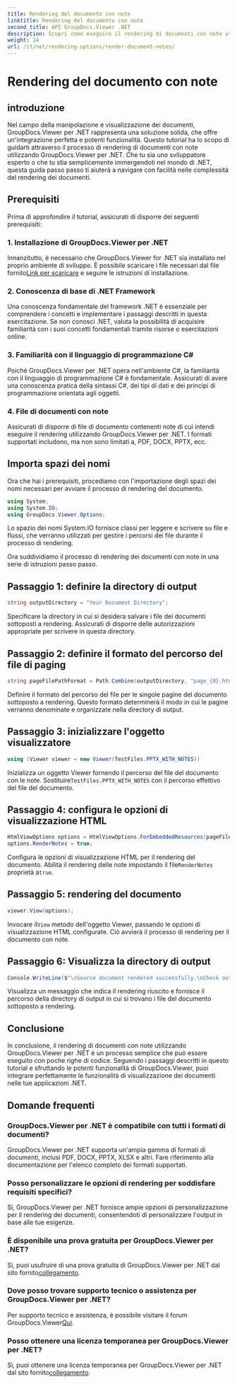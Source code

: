 ```yaml
---
title: Rendering del documento con note
linktitle: Rendering del documento con note
second_title: API GroupDocs.Viewer .NET
description: Scopri come eseguire il rendering di documenti con note utilizzando GroupDocs.Viewer per .NET. Tutorial passo passo per una perfetta integrazione nelle tue applicazioni .NET.
weight: 14
url: /it/net/rendering-options/render-document-notes/
---
```


# Rendering del documento con note

## introduzione
Nel campo della manipolazione e visualizzazione dei documenti, GroupDocs.Viewer per .NET rappresenta una soluzione solida, che offre un'integrazione perfetta e potenti funzionalità. Questo tutorial ha lo scopo di guidarti attraverso il processo di rendering di documenti con note utilizzando GroupDocs.Viewer per .NET. Che tu sia uno sviluppatore esperto o che tu stia semplicemente immergendoti nel mondo di .NET, questa guida passo passo ti aiuterà a navigare con facilità nelle complessità del rendering dei documenti.
## Prerequisiti
Prima di approfondire il tutorial, assicurati di disporre dei seguenti prerequisiti:
### 1. Installazione di GroupDocs.Viewer per .NET
 Innanzitutto, è necessario che GroupDocs.Viewer for .NET sia installato nel proprio ambiente di sviluppo. È possibile scaricare i file necessari dal file fornito[Link per scaricare](https://releases.groupdocs.com/viewer/net/) e seguire le istruzioni di installazione.
### 2. Conoscenza di base di .NET Framework
Una conoscenza fondamentale del framework .NET è essenziale per comprendere i concetti e implementare i passaggi descritti in questa esercitazione. Se non conosci .NET, valuta la possibilità di acquisire familiarità con i suoi concetti fondamentali tramite risorse o esercitazioni online.
### 3. Familiarità con il linguaggio di programmazione C#
Poiché GroupDocs.Viewer per .NET opera nell'ambiente C#, la familiarità con il linguaggio di programmazione C# è fondamentale. Assicurati di avere una conoscenza pratica della sintassi C#, dei tipi di dati e dei principi di programmazione orientata agli oggetti.
### 4. File di documenti con note
Assicurati di disporre di file di documento contenenti note di cui intendi eseguire il rendering utilizzando GroupDocs.Viewer per .NET. I formati supportati includono, ma non sono limitati a, PDF, DOCX, PPTX, ecc.

## Importa spazi dei nomi
Ora che hai i prerequisiti, procediamo con l'importazione degli spazi dei nomi necessari per avviare il processo di rendering del documento.

```csharp
using System;
using System.IO;
using GroupDocs.Viewer.Options;
```
Lo spazio dei nomi System.IO fornisce classi per leggere e scrivere su file e flussi, che verranno utilizzati per gestire i percorsi dei file durante il processo di rendering.

Ora suddividiamo il processo di rendering dei documenti con note in una serie di istruzioni passo passo.
## Passaggio 1: definire la directory di output
```csharp
string outputDirectory = "Your Document Directory";
```
Specificare la directory in cui si desidera salvare i file dei documenti sottoposti a rendering. Assicurati di disporre delle autorizzazioni appropriate per scrivere in questa directory.
## Passaggio 2: definire il formato del percorso del file di paging
```csharp
string pageFilePathFormat = Path.Combine(outputDirectory, "page_{0}.html");
```
Definire il formato del percorso del file per le singole pagine del documento sottoposto a rendering. Questo formato determinerà il modo in cui le pagine verranno denominate e organizzate nella directory di output.
## Passaggio 3: inizializzare l'oggetto visualizzatore
```csharp
using (Viewer viewer = new Viewer(TestFiles.PPTX_WITH_NOTES))
```
 Inizializza un oggetto Viewer fornendo il percorso del file del documento con le note. Sostituire`TestFiles.PPTX_WITH_NOTES` con il percorso effettivo del file del documento.
## Passaggio 4: configura le opzioni di visualizzazione HTML
```csharp
HtmlViewOptions options = HtmlViewOptions.ForEmbeddedResources(pageFilePathFormat);
options.RenderNotes = true;
```
 Configura le opzioni di visualizzazione HTML per il rendering del documento. Abilita il rendering delle note impostando il file`RenderNotes` proprietà a`true`.
## Passaggio 5: rendering del documento
```csharp
viewer.View(options);
```
 Invocare il`View` metodo dell'oggetto Viewer, passando le opzioni di visualizzazione HTML configurate. Ciò avvierà il processo di rendering per il documento con note.
## Passaggio 6: Visualizza la directory di output
```csharp
Console.WriteLine($"\nSource document rendered successfully.\nCheck output in {outputDirectory}.");
```
Visualizza un messaggio che indica il rendering riuscito e fornisce il percorso della directory di output in cui si trovano i file del documento sottoposto a rendering.

## Conclusione
In conclusione, il rendering di documenti con note utilizzando GroupDocs.Viewer per .NET è un processo semplice che può essere eseguito con poche righe di codice. Seguendo i passaggi descritti in questo tutorial e sfruttando le potenti funzionalità di GroupDocs.Viewer, puoi integrare perfettamente le funzionalità di visualizzazione dei documenti nelle tue applicazioni .NET.
## Domande frequenti
### GroupDocs.Viewer per .NET è compatibile con tutti i formati di documenti?
GroupDocs.Viewer per .NET supporta un'ampia gamma di formati di documenti, inclusi PDF, DOCX, PPTX, XLSX e altri. Fare riferimento alla documentazione per l'elenco completo dei formati supportati.
### Posso personalizzare le opzioni di rendering per soddisfare requisiti specifici?
Sì, GroupDocs.Viewer per .NET fornisce ampie opzioni di personalizzazione per il rendering dei documenti, consentendoti di personalizzare l'output in base alle tue esigenze.
### È disponibile una prova gratuita per GroupDocs.Viewer per .NET?
 Sì, puoi usufruire di una prova gratuita di GroupDocs.Viewer per .NET dal sito fornito[collegamento](https://releases.groupdocs.com/).
### Dove posso trovare supporto tecnico o assistenza per GroupDocs.Viewer per .NET?
 Per supporto tecnico e assistenza, è possibile visitare il forum GroupDocs.Viewer[Qui](https://forum.groupdocs.com/c/viewer/9).
### Posso ottenere una licenza temporanea per GroupDocs.Viewer per .NET?
 Sì, puoi ottenere una licenza temporanea per GroupDocs.Viewer per .NET dal sito fornito[collegamento](https://purchase.groupdocs.com/temporary-license/).